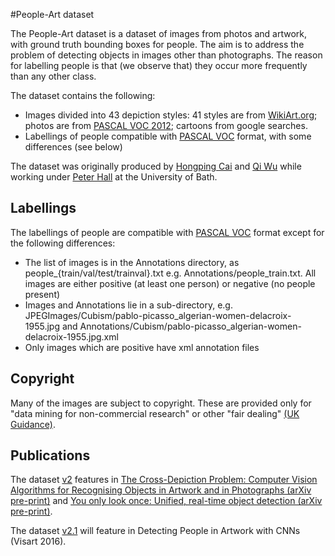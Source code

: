 #People-Art dataset

The People-Art dataset is a dataset of images from photos and artwork, with ground truth bounding boxes for people. The aim is to address the problem of detecting objects in images other than photographs. The reason for labelling people is that (we observe that) they occur more frequently than any other class.

The dataset contains the following:
* Images divided into 43 depiction styles: 41 styles are from [WikiArt.org](http://www.wikiart.org); photos are from [PASCAL VOC 2012](http://host.robots.ox.ac.uk/pascal/VOC/voc2012/); cartoons from google searches.
* Labellings of people compatible with [PASCAL VOC](http://host.robots.ox.ac.uk/pascal/VOC/voc2012/) format, with some differences (see below)

The dataset was originally produced by [Hongping Cai](http://www.bristol.ac.uk/engineering/people/372003) and [Qi Wu](http://www.adelaide.edu.au/directory/qi.wu01) while working under [Peter Hall](http://www.cs.bath.ac.uk/~pmh/start/home.html) at the University of Bath.

## Labellings
The labellings of people are compatible with [PASCAL VOC](http://host.robots.ox.ac.uk/pascal/VOC/voc2012/) format except for the following differences:
* The list of images is in the Annotations directory, as people_{train/val/test/trainval}.txt e.g. Annotations/people_train.txt. All images are either positive (at least one person) or negative (no people present)
* Images and Annotations lie in a sub-directory, e.g. JPEGImages/Cubism/pablo-picasso_algerian-women-delacroix-1955.jpg and Annotations/Cubism/pablo-picasso_algerian-women-delacroix-1955.jpg.xml
* Only images which are positive have xml annotation files

## Copyright
Many of the images are subject to copyright. These are provided only for "data mining for non-commercial research" or other "fair dealing" [(UK Guidance)](https://www.gov.uk/guidance/exceptions-to-copyright).

## Publications
The dataset [v2](https://github.com/nwestlake/people-art/releases/tag/v2) features in [The Cross-Depiction Problem: Computer Vision Algorithms for Recognising Objects in Artwork and in Photographs (arXiv pre-print)](https://arxiv.org/abs/1505.00110) and  [You only look once: Unified, real-time object detection (arXiv pre-print)](http://arxiv.org/abs/1506.02640).

The dataset [v2.1](https://github.com/nwestlake/people-art/releases/tag/v2.1) will feature in Detecting People in Artwork with CNNs (Visart 2016). 

